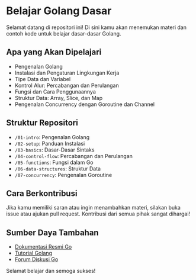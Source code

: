 # Belajar Golang Dasar

Selamat datang di repositori ini! Di sini kamu akan menemukan materi dan contoh kode untuk belajar dasar-dasar Golang.

## Apa yang Akan Dipelajari

- Pengenalan Golang
- Instalasi dan Pengaturan Lingkungan Kerja
- Tipe Data dan Variabel
- Kontrol Alur: Percabangan dan Perulangan
- Fungsi dan Cara Penggunaannya
- Struktur Data: Array, Slice, dan Map
- Pengenalan Concurrency dengan Goroutine dan Channel

## Struktur Repositori

- `/01-intro`: Pengenalan Golang
- `/02-setup`: Panduan Instalasi
- `/03-basics`: Dasar-Dasar Sintaks
- `/04-control-flow`: Percabangan dan Perulangan
- `/05-functions`: Fungsi dalam Go
- `/06-data-structures`: Struktur Data
- `/07-concurrency`: Pengenalan Goroutine

## Cara Berkontribusi

Jika kamu memiliki saran atau ingin menambahkan materi, silakan buka issue atau ajukan pull request. Kontribusi dari semua pihak sangat dihargai!

## Sumber Daya Tambahan

- [Dokumentasi Resmi Go](https://golang.org/doc/)
- [Tutorial Golang](https://golang.org/doc/tutorial/)
- [Forum Diskusi Go](https://forum.golangbridge.org/)

Selamat belajar dan semoga sukses!